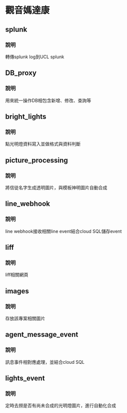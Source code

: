 # 觀音媽達康
## splunk
### 說明
轉傳splunk log到UCL splunk
## DB_proxy
### 說明
用來統一操作DB相包含新增、修改、查詢等
## bright_lights
### 說明
點光明燈資料寫入並做格式與資料判斷
## picture_processing
### 說明
將信徒名字生成透明圖片，與模板神明圖片自動合成
## line_webhook
### 說明
line webhook接收相關line event結合cloud SQL儲存event
## liff
### 說明
liff相關網頁
## images
### 說明
存放該專案相關圖片
## agent_message_event
### 說明
訊息事件相對應處理，並結合cloud SQL
## lights_event
### 說明
定時去撈是否有尚未合成的光明燈圖片，進行自動化合成